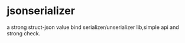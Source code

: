 # jsonserializer
a strong struct-json value bind serializer/unserializer lib,simple api and strong check.
